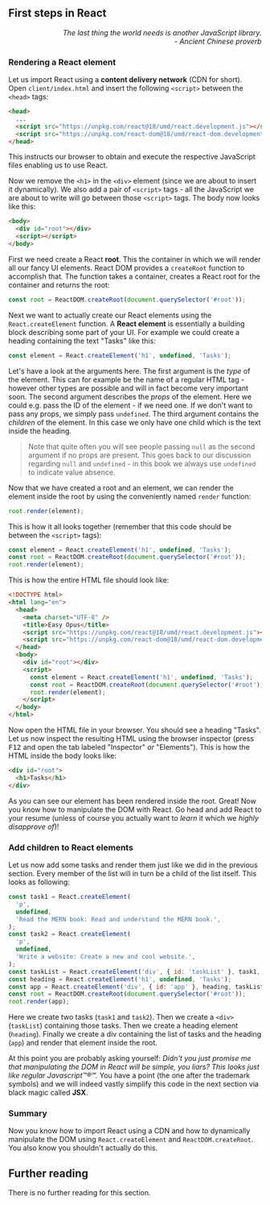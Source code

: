 ## First steps in React

<div style="text-align: right"> <i> The last thing the world needs is another JavaScript library. <br> - Ancient Chinese proverb </i> </div>

### Rendering a React element

Let us import React using a **content delivery network** (CDN for short). Open `client/index.html` and insert the following `<script>` between the `<head>` tags:

```html
<head>
  ...
  <script src="https://unpkg.com/react@18/umd/react.development.js"></script>
  <script src="https://unpkg.com/react-dom@18/umd/react-dom.development.js"></script>
</head>
```

This instructs our browser to obtain and execute the respective JavaScript files enabling us to use React.

Now we remove the `<h1>` in the `<div>` element (since we are about to insert it dynamically). We also add a pair of `<script>` tags - all the JavaScript we are about to write will go between those `<script>` tags. The body now looks like this:

```html
<body>
  <div id="root"></div>
  <script></script>
</body>
```

First we need create a React **root**. This the container in which we will render all our fancy UI elements. React DOM provides a `createRoot` function to accomplish that. The function takes a container, creates a React root for the container and returns the root:

```javascript
const root = ReactDOM.createRoot(document.querySelector('#root'));
```

Next we want to actually create our React elements using the `React.createElement` function. A **React element** is essentially a building block describing some part of your UI. For example we could create a heading containing the text "Tasks" like this:

```javascript
const element = React.createElement('h1', undefined, 'Tasks');
```

Let's have a look at the arguments here. The first argument is the _type_ of the element. This can for example be the name of a regular HTML tag - however other types are possible and will in fact become very important soon. The second argument describes the _props_ of the element. Here we could e.g. pass the ID of the element - if we need one. If we don't want to pass any props, we simply pass `undefined`. The third argument contains the _children_ of the element. In this case we only have one child which is the text inside the heading.

> Note that quite often you will see people passing `null` as the second argument if no props are present. This goes back to our discussion regarding `null` and `undefined` - in this book we always use `undefined` to indicate value absence.

Now that we have created a root and an element, we can render the element inside the root by using the conveniently named `render` function:

```javascript
root.render(element);
```

This is how it all looks together (remember that this code should be between the `<script>` tags):

```javascript
const element = React.createElement('h1', undefined, 'Tasks');
const root = ReactDOM.createRoot(document.querySelector('#root'));
root.render(element);
```

This is how the entire HTML file should look like:

```html
<!DOCTYPE html>
<html lang="en">
  <head>
    <meta charset="UTF-8" />
    <title>Easy Opus</title>
    <script src="https://unpkg.com/react@18/umd/react.development.js"></script>
    <script src="https://unpkg.com/react-dom@18/umd/react-dom.development.js"></script>
  </head>
  <body>
    <div id="root"></div>
    <script>
      const element = React.createElement('h1', undefined, 'Tasks');
      const root = ReactDOM.createRoot(document.querySelector('#root'));
      root.render(element);
    </script>
  </body>
</html>
```

Now open the HTML file in your browser. You should see a heading "Tasks". Let us now inspect the resulting HTML using the browser inspector (press <kbd>F12</kbd> and open the tab labeled "Inspector" _or_ "Elements"). This is how the HTML inside the body looks like:

```html
<div id="root">
  <h1>Tasks</h1>
</div>
```

As you can see our element has been rendered inside the root. Great! Now you know how to manipulate the DOM with React. Go head and add React to your resume (unless of course you actually want to _learn_ it which we _highly disapprove of_)!

### Add children to React elements

Let us now add some tasks and render them just like we did in the previous section. Every member of the list will in turn be a child of the list itself. This looks as following:

```javascript
const task1 = React.createElement(
  'p',
  undefined,
  'Read the MERN book: Read and understand the MERN book.',
);
const task2 = React.createElement(
  'p',
  undefined,
  'Write a website: Create a new and cool website.',
);
const taskList = React.createElement('div', { id: 'taskList' }, task1, task2);
const heading = React.createElement('h1', undefined, 'Tasks');
const app = React.createElement('div', { id: 'app' }, heading, taskList);
const root = ReactDOM.createRoot(document.querySelector('#root'));
root.render(app);
```

Here we create two tasks (`task1` and `task2`). Then we create a `<div>` (`taskList`) containing those tasks. Then we create a heading element (`heading`). Finally we create a div containing the list of tasks and the heading (`app`) and render that element inside the root.

At this point you are probably asking yourself: _Didn't you just promise me that manipulating the DOM in React will be simple, you liars? This looks just like regular Javascript™®℠._ You have a point (the one after the trademark symbols) and we will indeed vastly simplify this code in the next section via black magic called **JSX**.

### Summary

Now you know how to import React using a CDN and how to dynamically manipulate the DOM using `React.createElement` and `ReactDOM.createRoot`. You also know you shouldn't actually do this.

## Further reading

There is no further reading for this section.
